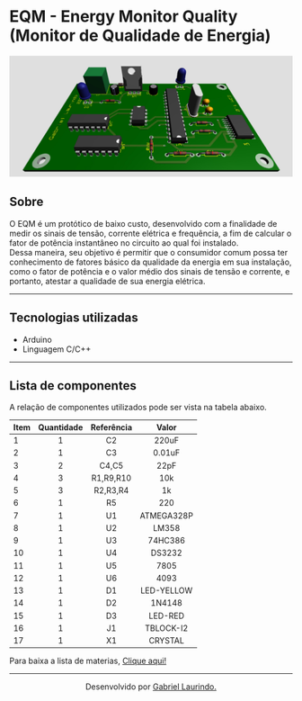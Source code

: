 # EQM - Energy Monitor Quality (Monitor de Qualidade de Energia)


![Visão 3D do protótipo do EQM.](https://github.com/gabriel-laurindo-1/monitorQEE/blob/master/EnergyMonitor/images/view3D.PNG)

## Sobre

O EQM é um protótico de baixo custo, desenvolvido com a finalidade de medir os sinais de tensão, corrente elétrica e frequência, a fim de calcular o fator de potência instantâneo no circuito ao qual foi instalado.  
Dessa maneira, seu objetivo é permitir que o consumidor comum possa ter conhecimento de fatores básico da qualidade da energia em sua instalação, como o fator de potência e o valor médio dos sinais de tensão e corrente, e portanto, atestar a qualidade de sua energia elétrica.

---

## Tecnologias utilizadas

- Arduino
- Linguagem C/C++

---

## Lista de componentes

A relação de componentes utilizados pode ser vista na tabela abaixo.

| Item | Quantidade | Referência |    Valor   |
|------|:----------:|:----------:|:----------:|
| 1    |      1     |     C2     |    220uF   |
| 2    |      1     |     C3     |   0.01uF   |
| 3    |      2     |    C4,C5   |    22pF    |
| 4    |      3     |  R1,R9,R10 |     10k    |
| 5    |      3     |  R2,R3,R4  |     1k     |
| 6    |      1     |     R5     |     220    |
| 7    |      1     |     U1     | ATMEGA328P |
| 8    |      1     |     U2     |    LM358   |
| 9    |      1     |     U3     |   74HC386  |
| 10   |      1     |     U4     |   DS3232   |
| 11   |      1     |     U5     |    7805    |
| 12   |      1     |     U6     |    4093    |
| 13   |      1     |     D1     | LED-YELLOW |
| 14   |      1     |     D2     |   1N4148   |
| 15   |      1     |     D3     |   LED-RED  |
| 16   |      1     |     J1     |  TBLOCK-I2 |
| 17   |      1     |     X1     |   CRYSTAL  |


Para baixa a lista de materias, [Clique aqui!](https://github.com/gabriel-laurindo-1/monitorQEE/blob/master/EnergyMonitor/pcb/Bill%20Of%20Materials%20Energy%20Quality%20Monitor.pdf)


---

<center>
Desenvolvido por <a href="https://github.com/gabriel-laurindo-1"> Gabriel Laurindo.</a>
</center>
